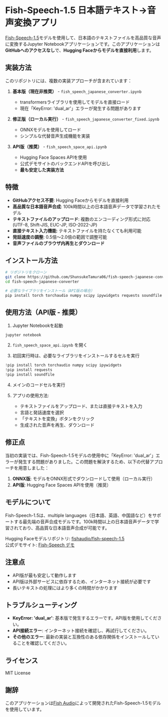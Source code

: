 # Fish-Speech-1.5 日本語テキスト→音声変換アプリ

[Fish-Speech-1.5](https://huggingface.co/fishaudio/fish-speech-1.5)モデルを使用して、日本語のテキストファイルを高品質な音声に変換するJupyter Notebookアプリケーションです。このアプリケーションは**GitHubへのアクセスなし**で、**Hugging Faceからモデルを直接利用**します。

## 実装方法

このリポジトリには、複数の実装アプローチが含まれています：

1. **基本版（現在非推奨）** - `fish_speech_japanese_converter.ipynb`
   * transformersライブラリを使用してモデルを直接ロード
   * 現在「KeyError: 'dual_ar'」エラーが発生する問題があります

2. **修正版（ローカル実行）** - `fish_speech_japanese_converter_fixed.ipynb`
   * ONNXモデルを使用してロード
   * シンプルな代替音声生成機能を実装

3. **API版（推奨）** - `fish_speech_space_api.ipynb`
   * Hugging Face Spaces APIを使用
   * 公式デモサイトのバックエンドAPIを呼び出し
   * **最も安定した実装方法**

## 特徴

- **GitHubアクセス不要**: Hugging Faceからモデルを直接利用
- **高品質な日本語音声合成**: 100k時間以上の日本語音声データで学習されたモデル
- **テキストファイルのアップロード**: 複数のエンコーディング形式に対応 (UTF-8, Shift-JIS, EUC-JP, ISO-2022-JP)
- **直接テキスト入力機能**: テキストファイルを持たなくても利用可能
- **発話速度の調整**: 0.5倍～2.0倍の範囲で調整可能
- **音声ファイルのブラウザ内再生とダウンロード**

## インストール方法

```bash
# リポジトリをクローン
git clone https://github.com/ShunsukeTamura06/fish-speech-japanese-converter.git
cd fish-speech-japanese-converter

# 必要なライブラリをインストール（API版の場合）
pip install torch torchaudio numpy scipy ipywidgets requests soundfile
```

## 使用方法（API版 - 推奨）

1. Jupyter Notebookを起動

```bash
jupyter notebook
```

2. `fish_speech_space_api.ipynb` を開く

3. 初回実行時は、必要なライブラリをインストールするセルを実行

```python
!pip install torch torchaudio numpy scipy ipywidgets
!pip install requests
!pip install soundfile
```

4. メインのコードセルを実行

5. アプリの使用方法:
   - テキストファイルをアップロード、または直接テキストを入力
   - 言語と発話速度を選択
   - 「テキストを変換」ボタンをクリック
   - 生成された音声を再生、ダウンロード

## 修正点

当初の実装では、Fish-Speech-1.5モデルの使用中に「KeyError: 'dual_ar'」エラーが発生する問題がありました。この問題を解決するため、以下の代替アプローチを用意しました：

1. **ONNX版**: モデルをONNX形式でダウンロードして使用（ローカル実行）
2. **API版**: Hugging Face Spaces APIを使用（推奨）

## モデルについて

Fish-Speech-1.5は、multiple languages（日本語、英語、中国語など）をサポートする最先端の音声合成モデルです。100k時間以上の日本語音声データで学習されており、高品質な日本語音声合成が可能です。

Hugging Faceモデルリポジトリ: [fishaudio/fish-speech-1.5](https://huggingface.co/fishaudio/fish-speech-1.5)  
公式デモサイト: [Fish-Speech デモ](https://huggingface.co/spaces/fishaudio/fish-speech-1)

## 注意点

- API版が最も安定して動作します
- API版は外部サービスに依存するため、インターネット接続が必要です
- 長いテキストの処理にはより多くの時間がかかります

## トラブルシューティング

- **KeyError: 'dual_ar'**: 基本版で発生するエラーです。API版を使用してください。
- **API接続エラー**: インターネット接続を確認し、再試行してください。
- **その他のエラー**: 最新の実装と互換性のある依存関係をインストールしていることを確認してください。

## ライセンス

MIT License

## 謝辞

このアプリケーションは[Fish Audio](https://huggingface.co/fishaudio)によって開発されたFish-Speech-1.5モデルを使用しています。